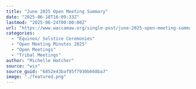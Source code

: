 ```yaml
---
title: "June 2025 Open Meeting Summary"
date: "2025-06-18T16:09:33Z"
lastmod: "2025-06-24T00:00:00Z"
url: "https://www.waccamaw.org/single-post/june-2025-open-meeting-summary"
categories:
  - "Equinox/ Solstice Ceremonies"
  - "Open Meeting Minutes 2025"
  - "Open Meetings"
  - "Tribal Meetings"
author: "Michelle Hatcher"
source: "wix"
source_guid: "6852e43baf95f7930b668ba7"
image: "./featured.png"
---
```




